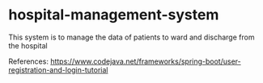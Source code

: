 # hospital-management-system
This system is to manage the data of patients to ward and discharge from the hospital

References:
https://www.codejava.net/frameworks/spring-boot/user-registration-and-login-tutorial
